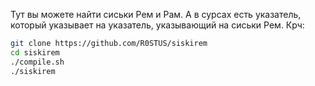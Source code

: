 Тут вы можете найти сиськи Рем и Рам. А в сурсах есть указатель, который указывает на указатель, указывающий на сиськи Рем.
Крч:
```bash
git clone https://github.com/R0STUS/siskirem
cd siskirem
./compile.sh
./siskirem
```
